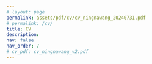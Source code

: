 ```yaml
---
# layout: page
permalink: assets/pdf/cv/cv_ningnawang_20240731.pdf
# permalink: /cv/
title: CV
description:
nav: false
nav_order: 7
# cv_pdf: cv_ningnawang_v2.pdf
---
```


<!-- ---
layout: cv
permalink: /cv/
title: cv
nav: true
nav_order: 4
cv_pdf: example_pdf.pdf
--- -->


